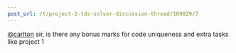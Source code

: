 ```yaml
---
post_url: /t/project-2-tds-solver-discussion-thread/169029/7
---
```

[@carlton](/u/carlton) sir, is there any bonus marks for code uniqueness and extra tasks like project 1